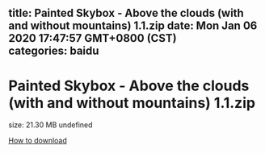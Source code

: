 
title: Painted Skybox - Above the clouds (with and without mountains) 1.1.zip
date: Mon Jan 06 2020 17:47:57 GMT+0800 (CST)    
categories: baidu
---

# Painted Skybox - Above the clouds (with and without mountains) 1.1.zip
size: 21.30 MB
 undefined
 

[How to download](https://bpcam.bemobtrk.com/go/2ceec3aa-1ca2-46d6-b9ff-aaa5c184517c?jno=1836)